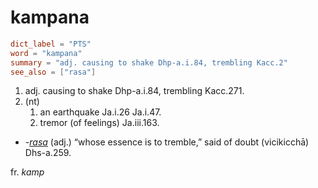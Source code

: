 # kampana

``` toml
dict_label = "PTS"
word = "kampana"
summary = "adj. causing to shake Dhp-a.i.84, trembling Kacc.2"
see_also = ["rasa"]
```

1. adj. causing to shake Dhp\-a.i.84, trembling Kacc.271.
2. (nt)
   1. an earthquake Ja.i.26 Ja.i.47.
   2. tremor (of feelings) Ja.iii.163.

* *\-[rasa](rasa.md)* (adj.) “whose essence is to tremble,” said of doubt (vicikicchā) Dhs\-a.259.

fr. *kamp*

